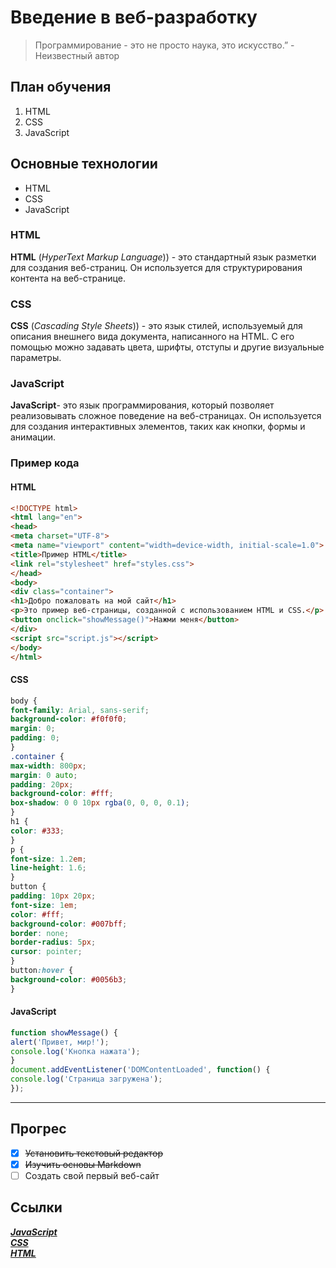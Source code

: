 # Введение в веб-разработку  
>Программирование - это не просто наука, это искусство.” - Неизвестный автор
## План обучения
1. HTML
2. CSS
3. JavaScript
## Основные технологии  
- HTML  
- CSS  
- JavaScript  
### HTML  
**HTML** (*HyperText Markup Language*)) - это стандартный язык разметки для создания веб-страниц. Он используется для
структурирования контента на веб-странице.
### CSS  
**CSS** (*Cascading Style Sheets*)) - это язык стилей, используемый для описания внешнего вида документа, написанного на
HTML. С его помощью можно задавать цвета, шрифты, отступы и другие визуальные параметры.
### JavaScript  
**JavaScript**- это язык программирования, который позволяет реализовывать сложное поведение на веб-страницах. Он
используется для создания интерактивных элементов, таких как кнопки, формы и анимации.
 ### Пример кода
 #### HTML  
 ```HTML
<!DOCTYPE html>
<html lang="en">
<head>
<meta charset="UTF-8">
<meta name="viewport" content="width=device-width, initial-scale=1.0">
<title>Пример HTML</title>
<link rel="stylesheet" href="styles.css">
</head>
<body>
<div class="container">
<h1>Добро пожаловать на мой сайт</h1>
<p>Это пример веб-страницы, созданной с использованием HTML и CSS.</p>
<button onclick="showMessage()">Нажми меня</button>
</div>
<script src="script.js"></script>
</body>
</html>
```
#### CSS  
``` CSS
body {
font-family: Arial, sans-serif;
background-color: #f0f0f0;
margin: 0;
padding: 0;
}
.container {
max-width: 800px;
margin: 0 auto;
padding: 20px;
background-color: #fff;
box-shadow: 0 0 10px rgba(0, 0, 0, 0.1);
}
h1 {
color: #333;
}
p {
font-size: 1.2em;
line-height: 1.6;
}
button {
padding: 10px 20px;
font-size: 1em;
color: #fff;
background-color: #007bff;
border: none;
border-radius: 5px;
cursor: pointer;
}
button:hover {
background-color: #0056b3;
}
```
#### JavaScript  
```JavaScript
function showMessage() {
alert('Привет, мир!');
console.log('Кнопка нажата');
}
document.addEventListener('DOMContentLoaded', function() {
console.log('Страница загружена');
});
```
---
## Прогрес  
- [x] ~~Установить текстовый редактор~~  
- [x] ~~Изучить основы Markdown~~  
- [ ] Создать свой первый веб-сайт  
## Ссылки
[***JavaScript***](https://learn.javascript.ru/?ysclid=m1rzgxjl32521824358)  
[***CSS***](https://developer.mozilla.org/en-US/docs/Web/CSS)  
[***HTML***](https://developer.mozilla.org/ru/docs/Learn/Getting_started_with_the_web/HTML_basics)  
